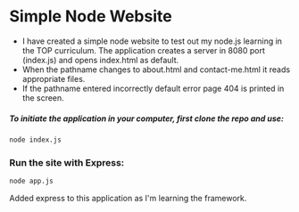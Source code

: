 # Simple Node Website

- I have created a simple node website to test out my node.js learning in the TOP curriculum. The application creates a server in 8080 port (index.js) and opens index.html as default.
- When the pathname changes to about.html and contact-me.html it reads appropriate files.
- If the pathname entered incorrectly default error page 404 is printed in the screen.

##### To initiate the application in your computer, first clone the repo and use:
```bash
node index.js
```

### Run the site with Express:
``` bash
node app.js
```
Added express to this application as I'm learning the framework.